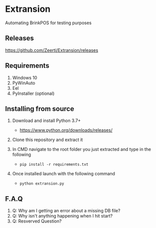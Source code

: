 # Extransion
Automating BrinkPOS for testing purposes

## Releases
https://github.com/Zeerti/Extransion/releases

## Requirements
1. Windows 10
2. PyWinAuto
3. Eel
4. PyInstaller (optional)

## Installing from source
1. Download and install Python 3.7+
    - https://www.python.org/downloads/releases/

2. Clone this repository and extract it
3. In CMD navigate to the root folder you just extracted and type in the following
    - `pip install -r requirements.txt`

4. Once installed launch with the following command
    - `python extransion.py`

## F.A.Q
1. Q: Why am I getting an error about a missing DB file?
2. Q: Why isn't anything happening when I hit start?
3. Q: Resverved Question?



